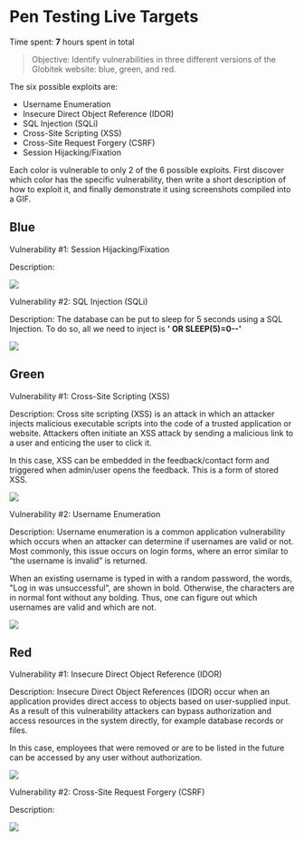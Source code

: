 # Pen Testing Live Targets

Time spent: **7** hours spent in total

> Objective: Identify vulnerabilities in three different versions of the Globitek website: blue, green, and red.

The six possible exploits are:

* Username Enumeration
* Insecure Direct Object Reference (IDOR)
* SQL Injection (SQLi)
* Cross-Site Scripting (XSS)
* Cross-Site Request Forgery (CSRF)
* Session Hijacking/Fixation

Each color is vulnerable to only 2 of the 6 possible exploits. First discover which color has the specific vulnerability, then write a short description of how to exploit it, and finally demonstrate it using screenshots compiled into a GIF.

## Blue

Vulnerability #1: Session Hijacking/Fixation

Description:

<img src="http://g.recordit.co/QT9IzYk3sH.gif">

Vulnerability #2: SQL Injection (SQLi)

Description: The database can be put to sleep for 5 seconds using a SQL Injection. To do so, all we need to inject is **' OR SLEEP(5)=0--'**

<img src="http://g.recordit.co/Q5u62Bv9QT.gif">


## Green

Vulnerability #1: Cross-Site Scripting (XSS)

Description: Cross site scripting (XSS) is an attack in which an attacker injects malicious executable scripts into the code of a trusted application or website. Attackers often initiate an XSS attack by sending a malicious link to a user and enticing the user to click it. 

In this case, XSS can be embedded in the feedback/contact form and triggered when admin/user opens the feedback. This is a form of stored XSS.

<img src="http://g.recordit.co/JDWtU0qIJR.gif">

Vulnerability #2: Username Enumeration

Description: Username enumeration is a common application vulnerability which occurs when an attacker can determine if usernames are valid or not. Most commonly, this issue occurs on login forms, where an error similar to “the username is invalid” is returned.

When an existing username is typed in with a random password, the words, "Log in was unsuccessful", are shown in bold. Otherwise, the characters are in normal font without any bolding. Thus, one can figure out which usernames are valid and which are not.

<img src="http://g.recordit.co/NYvawyKM8Y.gif">


## Red

Vulnerability #1: Insecure Direct Object Reference (IDOR)

Description: Insecure Direct Object References (IDOR) occur when an application provides direct access to objects based on user-supplied input. As a result of this vulnerability attackers can bypass authorization and access resources in the system directly, for example database records or files.

In this case, employees that were removed or are to be listed in the future can be accessed by any user without authorization.

<img src="http://g.recordit.co/JcCzrfQiOt.gif">

Vulnerability #2: Cross-Site Request Forgery (CSRF)

Description:

<img src="blue-vuln1.gif">


